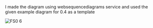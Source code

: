 I made the diagram using websequencediagrams service and used the given example diagram for 0.4 as a template

![FS0 6](https://user-images.githubusercontent.com/83866202/122053221-39785f80-cdef-11eb-89ac-d01a21680ba1.png)
